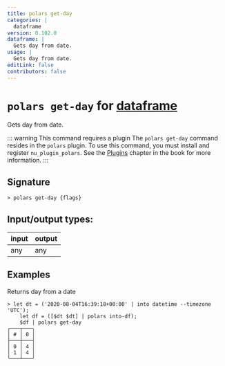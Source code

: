 ```yaml
---
title: polars get-day
categories: |
  dataframe
version: 0.102.0
dataframe: |
  Gets day from date.
usage: |
  Gets day from date.
editLink: false
contributors: false
---
```

<!-- This file is automatically generated. Please edit the command in https://github.com/nushell/nushell instead. -->

# `polars get-day` for [dataframe](/commands/categories/dataframe.md)

<div class='command-title'>Gets day from date.</div>

::: warning This command requires a plugin
The `polars get-day` command resides in the `polars` plugin.
To use this command, you must install and register `nu_plugin_polars`.
See the [Plugins](/book/plugins.html) chapter in the book for more information.
:::


## Signature

```> polars get-day {flags} ```


## Input/output types:

| input | output |
| ----- | ------ |
| any   | any    |

## Examples

Returns day from a date
```nu
> let dt = ('2020-08-04T16:39:18+00:00' | into datetime --timezone 'UTC');
    let df = ([$dt $dt] | polars into-df);
    $df | polars get-day
╭───┬───╮
│ # │ 0 │
├───┼───┤
│ 0 │ 4 │
│ 1 │ 4 │
╰───┴───╯

```
